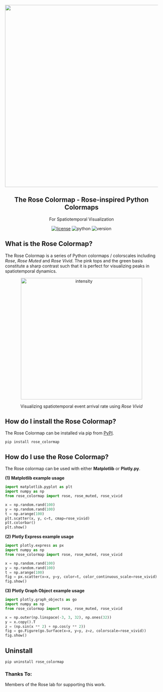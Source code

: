 <p align="center"><img src="https://raw.githubusercontent.com/Rose-STL-Lab/rose_colormap/main/test/figs/RoseMosaic.jpg" width="600"></p>
<h2 align="center">The Rose Colormap - Rose-inspired Python Colormaps</h2>
<p align="center">For Spatiotemporal Visualization</p>

<p align="center">
    <a href="https://zzhou.info/LICENSE"><img src="https://camo.githubusercontent.com/87d0b0ec1c0a97dbf68ce4d3098de6912bca75aa006304dd0a55976e6673cbe1/68747470733a2f2f696d672e736869656c64732e696f2f6769746875622f6c6963656e73652f64656c67616e2f6c6f677572752e737667" alt="license"></a>
    <img src="https://img.shields.io/badge/Python-3.8+-yellow" alt="python">
    <img src="https://img.shields.io/badge/Version-1.0.0-green" alt="version">
</p>



## What is the Rose Colormap?

The Rose Colormap is a series of Python colormaps / colorscales including *Rose*, *Rose Muted* and *Rose Vivid*. The pink tops and the green basis constitute a sharp contrast such that it is perfect for visualizing peaks in spatiotemporal dynamics.

<p align="center">
    <img src="https://raw.githubusercontent.com/ZihaoZhou/DeepSTPP/master/example.gif" width="400" alt="intensity">
</p>
<p align="center">
    Visualizing spatiotemporal event arrival rate using <i>Rose Vivid</i>
</p>

## How do I install the Rose Colormap?

The Rose Colormap can be installed via pip from [PyPI](https://pypi.org/).

```
pip install rose_colormap
```

## How do I use the Rose Colormap?

The Rose colormap can be used with either **Matplotlib** or **Plotly.py**.

**(1) Matplotlib example usage**

```python
import matplotlib.pyplot as plt
import numpy as np
from rose_colormap import rose, rose_muted, rose_vivid

x = np.random.rand(100)
y = np.random.rand(100)
t = np.arange(100)
plt.scatter(x, y, c=t, cmap=rose_vivid)
plt.colorbar()
plt.show()
```

**(2) Plotly Express example usage**

```python
import plotly.express as px
import numpy as np
from rose_colormap import rose, rose_muted, rose_vivid

x = np.random.rand(100)
y = np.random.rand(100)
t = np.arange(100)
fig = px.scatter(x=x, y=y, color=t, color_continuous_scale=rose_vivid)
fig.show()
```

**(3) Plotly Graph Object example usage**

```python
import plotly.graph_objects as go
import numpy as np
from rose_colormap import rose, rose_muted, rose_vivid

x = np.outer(np.linspace(-3, 3, 32), np.ones(32))
y = x.copy().T
z = (np.sin(x ** 2) + np.cos(y ** 2))
fig = go.Figure(go.Surface(x=x, y=y, z=z, colorscale=rose_vivid))
fig.show()
```

## Uninstall

```
pip uninstall rose_colormap
```


### Thanks To:

Members of the Rose lab for supporting this work.
